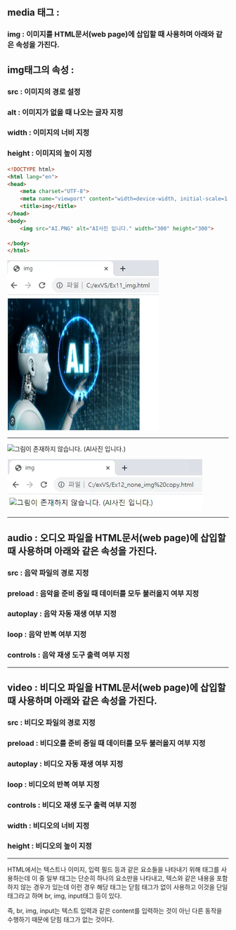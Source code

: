 ## media 태그 :  
### img : 이미지를 HTML문서(web page)에 삽입할 때 사용하며 아래와 같은 속성을 가진다.

## img태그의 속성 :
### src : 이미지의 경로 설정
### alt  : 이미지가 없을 때 나오는 글자 지정
### width : 이미지의 너비 지정
### height : 이미지의 높이 지정

```html
<!DOCTYPE html>
<html lang="en">
<head>
    <meta charset="UTF-8">
    <meta name="viewport" content="width=device-width, initial-scale=1.0">
    <title>img</title>
</head>
<body>
    <img src="AI.PNG" alt="AI사진 입니다." width="300" height="300">
    
</body>
</html>
```

<!--  -->
![alt text](./img/media.img/img.png)
<!--  -->
___

<!DOCTYPE html>
<html lang="en">
<head>
    <meta charset="UTF-8">
    <meta name="viewport" content="width=device-width, initial-scale=1.0">
    <title>img</title>
</head>
<body>
    <img src="###" alt="그림이 존재하지 않습니다. (AI사진 입니다.)" width="300" height="300">
</body>
</html>

<!--  -->
![alt text](./img/media.img/alt.png)
<!--  -->
___

## audio : 오디오 파일을  HTML문서(web page)에 삽입할 때 사용하며 아래와 같은 속성을 가진다.
### src : 음악 파일의 경로 지정
### preload : 음악을 준비 중일 때 데이터를 모두 불러올지 여부 지정
### autoplay : 음악 자동 재생 여부 지정
### loop : 음악 반복 여부 지정
### controls : 음악 재생 도구 출력 여부 지정
___
## video :  비디오 파일을  HTML문서(web page)에 삽입할 때 사용하며 아래와 같은 속성을 가진다.
### src : 비디오 파일의 경로 지정
### preload : 비디오를 준비 중일 때 데이터를 모두 불러올지 여부 지정
### autoplay : 비디오 자동 재생 여부 지정
### loop : 비디오의 반복 여부 지정
### controls : 비디오 재생 도구 출력 여부 지정
### width : 비디오의 너비 지정
### height : 비디오의 높이 지정

___
HTML에서는 텍스트나 이미지, 입력 필드 등과 같은 요소들을 나타내기 위해 태그를 사용하는데 이 중 일부 태그는 단순히 하나의 요소만을 나타내고, 텍스와 같은 내용을 포함하지 않는 경우가 있는데 이런 경우 해당 태그는 닫힘 태그가 없이 사용하고 이것을 단일 태그라고 하며 br, img, input태그 등이 있다.

즉, br, img, input는 텍스트 입력과 같은 content를 입력하는 것이 아닌 다른 동작을 수행하기 때문에 닫힘 태그가 없는 것이다.